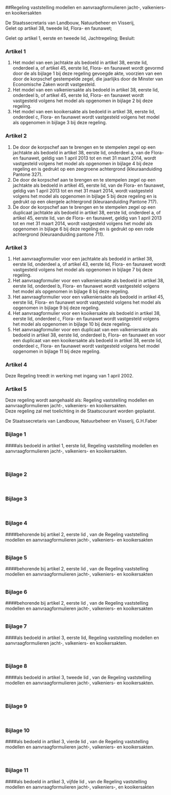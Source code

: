 <meta http-equiv='Content-Type' content='text/html; charset=utf-8' />

##Regeling vaststelling modellen en aanvraagformulieren jacht-, valkeniers- en kooikersakten

De Staatssecretaris van Landbouw, Natuurbeheer en Visserij,  
Gelet op artikel 38, tweede lid, Flora- en faunawet;

Gelet op artikel 1, eerste en tweede lid, Jachtregeling;
Besluit:    

### Artikel  1  

1.  Het model van een jachtakte als bedoeld in artikel 38, eerste lid, onderdeel a, of artikel 45, eerste lid, Flora- en faunawet wordt gevormd door de als bijlage 1 bij deze regeling gevoegde akte, voorzien van een door de korpschef gestempelde zegel, die jaarlijks door de Minster van Economische Zaken wordt vastgesteld.   
2.  Het model van een valkeniersakte als bedoeld in artikel 38, eerste lid, onderdeel b, of artikel 45, eerste lid, Flora- en faunawet wordt vastgesteld volgens het model als opgenomen in bijlage 2 bij deze regeling.   
3.  Het model van een kooikersakte als bedoeld in artikel 38, eerste lid, onderdeel c, Flora- en faunawet wordt vastgesteld volgens het model als opgenomen in bijlage 3 bij deze regeling.   

### Artikel  2  

1.  De door de korpschef aan te brengen en te stempelen zegel op een jachtakte als bedoeld in artikel 38, eerste lid, onderdeel a, van de Flora- en faunawet, geldig van 1 april 2013 tot en met 31 maart 2014, wordt vastgesteld volgens het model als opgenomen in bijlage 4 bij deze regeling en is gedrukt op een zeegroene achtergrond (kleuraanduiding Pantone 327).   
2.  De door de korpschef aan te brengen en te stempelen zegel op een jachtakte als bedoeld in artikel 45, eerste lid, van de Flora- en faunawet, geldig van 1 april 2013 tot en met 31 maart 2014, wordt vastgesteld volgens het model als opgenomen in bijlage 5 bij deze regeling en is gedrukt op een okergele achtergrond (kleuraanduiding Pantone 717).   
3.  De door de korpschef aan te brengen en te stempelen zegel op een duplicaat jachtakte als bedoeld in artikel 38, eerste lid, onderdeel a, of artikel 45, eerste lid, van de Flora- en faunawet, geldig van 1 april 2013 tot en met 31 maart 2014, wordt vastgesteld volgens het model als opgenomen in bijlage 6 bij deze regeling en is gedrukt op een rode achtergrond (kleuraanduiding pantone 711).   

### Artikel  3  

1.  Het aanvraagformulier voor een jachtakte als bedoeld in artikel 38, eerste lid, onderdeel a, of artikel 43, eerste lid, Flora- en faunawet wordt vastgesteld volgens het model als opgenomen in bijlage 7 bij deze regeling.   
2.  Het aanvraagformulier voor een valkeniersakte als bedoeld in artikel 38, eerste lid, onderdeel b, Flora- en faunawet wordt vastgesteld volgens het model als opgenomen in bijlage 8 bij deze regeling.   
3.  Het aanvraagformulier voor een valkeniersakte als bedoeld in artikel 45, eerste lid, Flora- en faunawet wordt vastgesteld volgens het model als opgenomen in bijlage 9 bij deze regeling.   
4.  Het aanvraagformulier voor een kooikersakte als bedoeld in artikel 38, eerste lid, onderdeel c, Flora- en faunawet wordt vastgesteld volgens het model als opgenomen in bijlage 10 bij deze regeling.   
5.  Het aanvraagformulier voor een duplicaat van een valkeniersakte als bedoeld in artikel 38, eerste lid, onderdeel b, Flora- en faunawet en voor een duplicaat van een kooikersakte als bedoeld in artikel 38, eerste lid, onderdeel c, Flora- en faunawet wordt vastgesteld volgens het model opgenomen in bijlage 11 bij deze regeling.   

### Artikel  4  

Deze Regeling treedt in werking met ingang van 1 april 2002.  

### Artikel  5  

Deze regeling wordt aangehaald als: Regeling vaststelling modellen en aanvraagformulieren jacht-, valkeniers- en kooikersakten.  
Deze regeling zal met toelichting in de Staatscourant worden geplaatst.   

De 
Staatssecretaris van Landbouw, Natuurbeheer en Visserij, 
G.H.Faber   

### Bijlage  1  

####als bedoeld in artikel 1, eerste lid, Regeling vaststelling modellen en aanvraagformulieren jacht-, valkeniers- en kooikersakten.

![]()
![]()

### Bijlage  2  

![]()
![]()
![]()

### Bijlage  3  

![]()
![]()

### Bijlage  4  

####behorende bij artikel 2, eerste lid , van de Regeling vaststelling modellen en aanvraagformulieren jacht-, valkeniers- en kooikersakten

![]()

### Bijlage  5  

####behorende bij artikel 2, eerste lid , van de Regeling vaststelling modellen en aanvraagformulieren jacht-, valkeniers- en kooikersakten

![]()

### Bijlage  6  

####behorende bij artikel 2, eerste lid , van de Regeling vaststelling modellen en aanvraagformulieren jacht-, valkeniers- en kooikersakten

![]()

### Bijlage  7  

####als bedoeld in artikel 3, eerste lid, Regeling vaststelling modellen en aanvraagformulieren jacht-, valkeniers- en kooikersakten.

![]()
![]()

### Bijlage  8  

####als bedoeld in artikel 3, tweede lid , van de Regeling vaststelling modellen en aanvraagformulieren jacht-, valkeniers- en kooikersakten.

![]()
![]()
![]()

### Bijlage  9  

![]()
![]()

### Bijlage  10  

####als bedoeld in artikel 3, vierde lid , van de Regeling vaststelling modellen en aanvraagformulieren jacht-, valkeniers- en kooikersakten.

![]()
![]()

### Bijlage  11  

####als bedoeld in artikel 3, vijfde lid , van de Regeling vaststelling modellen en aanvraagformulieren jacht-, valkeniers-, en kooikersakten

![]()
![]()

